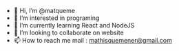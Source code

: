 - 👋 Hi, I’m @matqueme
- 👀 I’m interested in programing
- 🌱 I’m currently learning React and NodeJS
- 💞️ I’m looking to collaborate on website
- 📫 How to reach me mail : mathisquemener@gmail.com

<!---
matqueme/matqueme is a ✨ special ✨ repository because its `README.md` (this file) appears on your GitHub profile.
You can click the Preview link to take a look at your changes.
--->
<!---     _  .------.
         (*_\/matqueme\_,
           'uu------uu~'
--->
